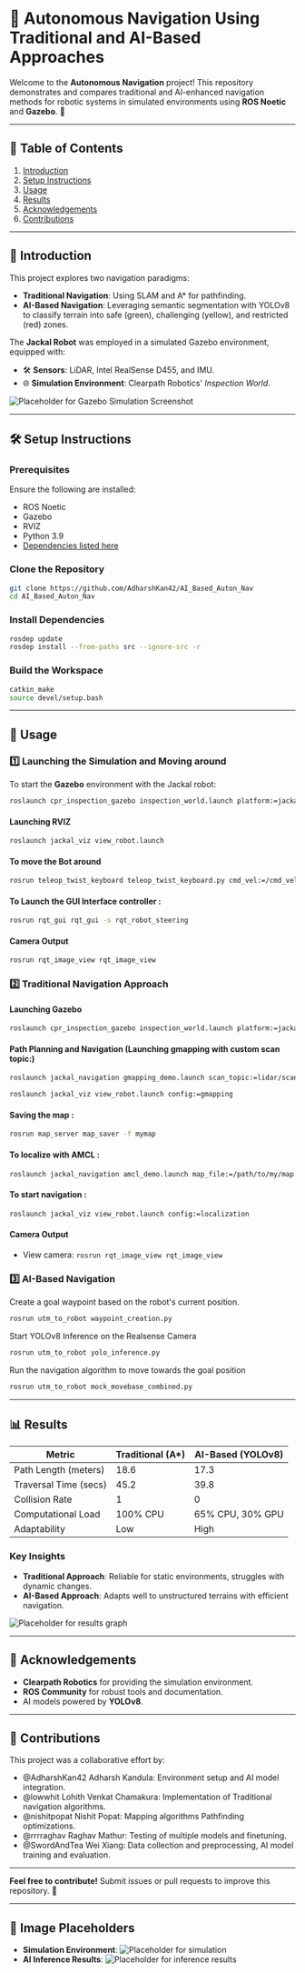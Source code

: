 
# 🤖 Autonomous Navigation Using Traditional and AI-Based Approaches

Welcome to the **Autonomous Navigation** project! This repository demonstrates and compares traditional and AI-enhanced navigation methods for robotic systems in simulated environments using **ROS Noetic** and **Gazebo**. 🚀

---

## 📝 Table of Contents
1. [Introduction](#introduction)
2. [Setup Instructions](#setup-instructions)
3. [Usage](#usage)
4. [Results](#results)
5. [Acknowledgements](#acknowledgements)
6. [Contributions](#contributions)

---

## 🧐 Introduction
This project explores two navigation paradigms:
- **Traditional Navigation**: Using SLAM and A* for pathfinding.
- **AI-Based Navigation**: Leveraging semantic segmentation with YOLOv8 to classify terrain into safe (green), challenging (yellow), and restricted (red) zones.

The **Jackal Robot** was employed in a simulated Gazebo environment, equipped with:
- 🛠 **Sensors**: LiDAR, Intel RealSense D455, and IMU.
- 🌐 **Simulation Environment**: Clearpath Robotics' *Inspection World*.

![Placeholder for Gazebo Simulation Screenshot](#) <!-- Replace with actual image link -->

---

## 🛠 Setup Instructions

### Prerequisites
Ensure the following are installed:
- ROS Noetic
- Gazebo
- RVIZ
- Python 3.9
- [Dependencies listed here](https://wiki.ros.org/ROS/Installation)

### Clone the Repository
```bash
git clone https://github.com/AdharshKan42/AI_Based_Auton_Nav
cd AI_Based_Auton_Nav
```

### Install Dependencies
```bash
rosdep update
rosdep install --from-paths src --ignore-src -r
```

### Build the Workspace
```bash
catkin_make
source devel/setup.bash
```

---

## 🚀 Usage

### 1️⃣ Launching the Simulation and Moving around
To start the **Gazebo** environment with the Jackal robot:
```bash
roslaunch cpr_inspection_gazebo inspection_world.launch platform:=jackal
```
#### Launching RVIZ
```bash
roslaunch jackal_viz view_robot.launch
```

#### To move the Bot around
```bash
rosrun teleop_twist_keyboard teleop_twist_keyboard.py cmd_vel:=/cmd_vel
```

#### To Launch the GUI Interface controller :
```bash
rosrun rqt_gui rqt_gui -s rqt_robot_steering
```

#### Camera Output
```bash
rosrun rqt_image_view rqt_image_view
```

### 2️⃣ Traditional Navigation Approach
#### Launching Gazebo
```bash
roslaunch cpr_inspection_gazebo inspection_world.launch platform:=jackal
```

#### Path Planning and Navigation (Launching gmapping with custom scan topic:)
```bash
roslaunch jackal_navigation gmapping_demo.launch scan_topic:=lidar/scan
```
```bash
roslaunch jackal_viz view_robot.launch config:=gmapping
```
#### Saving the map :
```bash
rosrun map_server map_saver -f mymap
```
#### To localize with AMCL :
```bash
roslaunch jackal_navigation amcl_demo.launch map_file:=/path/to/my/map.yaml
```

#### To start navigation :
```bash
roslaunch jackal_viz view_robot.launch config:=localization
```

#### Camera Output
- View camera: `rosrun rqt_image_view rqt_image_view`


### 3️⃣ AI-Based Navigation
Create a goal waypoint based on the robot's current position.
```bash
rosrun utm_to_robot waypoint_creation.py
```

Start YOLOv8 Inference on the Realsense Camera
```bash
rosrun utm_to_robot yolo_inference.py
```

Run the navigation algorithm to move towards the goal position
```bash
rosrun utm_to_robot mock_movebase_combined.py
```
---

## 📊 Results

| Metric                | Traditional (A*) | AI-Based (YOLOv8) |
|-----------------------|------------------|-------------------|
| Path Length (meters)  | 18.6            | 17.3             |
| Traversal Time (secs) | 45.2            | 39.8             |
| Collision Rate        | 1               | 0                |
| Computational Load    | 100% CPU        | 65% CPU, 30% GPU |
| Adaptability          | Low             | High             |

### Key Insights
- **Traditional Approach**: Reliable for static environments, struggles with dynamic changes.
- **AI-Based Approach**: Adapts well to unstructured terrains with efficient navigation.

![Placeholder for results graph](#) <!-- Replace with actual image link -->

---

## 🙌 Acknowledgements
- **Clearpath Robotics** for providing the simulation environment.
- **ROS Community** for robust tools and documentation.
- AI models powered by **YOLOv8**.

---

## 🤝 Contributions
This project was a collaborative effort by:
- @AdharshKan42 Adharsh Kandula: Environment setup and AI model integration.
- @lowwhit Lohith Venkat Chamakura: Implementation of Traditional navigation algorithms.
- @nishitpopat Nishit Popat: Mapping algorithms Pathfinding optimizations.
- @rrrraghav Raghav Mathur: Testing of multiple models and finetuning.
- @SwordAndTea Wei Xiang: Data collection and preprocessing, AI model training and evaluation. 

---

**Feel free to contribute!** Submit issues or pull requests to improve this repository. 🎉

---

## 📸 Image Placeholders
- **Simulation Environment**: ![Placeholder for simulation](#)
- **AI Inference Results**: ![Placeholder for inference results](#)
